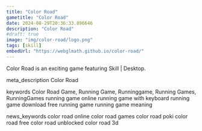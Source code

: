 ```yaml
---
title: "Color Road"
gametitle: "Color Road"
date: 2024-08-29T20:36:33.896646
description: "Color Road"
#draft: true
image: "img/color-road/logo.png"
tags: [skill]
embedUrl: "https://webglmath.github.io/color-road/"
---
```


Color Road is an exciting game featuring Skill | Desktop.

meta_description
Color Road


keywords
Color Road Game, Running Game, Runninggame, Running Games, RunningGames running game online running game with keyboard running game download free running game running game meaning


news_keywords
color road online color road games color road poki color road free color road unblocked color road 3d
